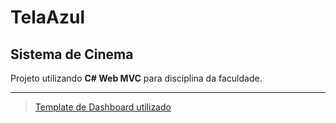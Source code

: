 # TelaAzul

## Sistema de Cinema

Projeto utilizando **C# Web MVC** para disciplina da faculdade.

---

> [Template de Dashboard utilizado](https://github.com/creativetimofficial/light-bootstrap-dashboard)


